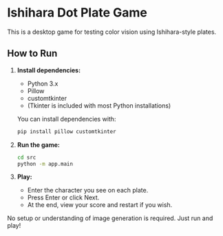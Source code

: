 

# Ishihara Dot Plate Game

This is a desktop game for testing color vision using Ishihara-style plates.

## How to Run

1. **Install dependencies:**
	- Python 3.x
	- Pillow
	- customtkinter
	- (Tkinter is included with most Python installations)
   
	You can install dependencies with:
	```sh
	pip install pillow customtkinter
	```

2. **Run the game:**
	```sh
	cd src
	python -m app.main
	```

3. **Play:**
	- Enter the character you see on each plate.
	- Press Enter or click Next.
	- At the end, view your score and restart if you wish.

No setup or understanding of image generation is required. Just run and play!

